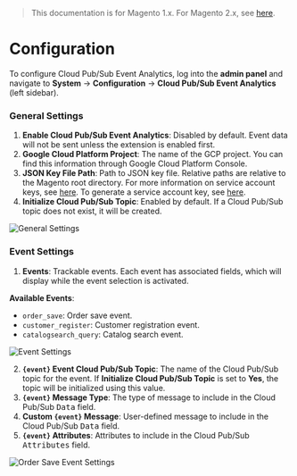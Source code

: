 <blockquote class="important">This documentation is for Magento 1.x. For Magento 2.x, see <a href="https://docs.nickolasburr.com/magento/extensions/2.x/cloudpubsubeventanalytics/latest/">here</a>.</blockquote>

# Configuration

To configure Cloud Pub/Sub Event Analytics, log into the **admin panel** and navigate to **System** &#8594; **Configuration** &#8594; **Cloud Pub/Sub Event Analytics** (left sidebar).

### General Settings

1. **Enable Cloud Pub/Sub Event Analytics**: Disabled by default. Event data will not be sent unless the extension is enabled first.
2. **Google Cloud Platform Project**: The name of the GCP project. You can find this information through Google Cloud Platform Console.
3. **JSON Key File Path**: Path to JSON key file. Relative paths are relative to the Magento root directory. For more information on service account keys, see <a href="https://cloud.google.com/iam/docs/creating-managing-service-account-keys" target="_blank">here</a>. To generate a service account key, see <a href="https://console.cloud.google.com/projectselector/iam-admin/serviceaccounts" target="_blank">here</a>.
4. **Initialize Cloud Pub/Sub Topic**: Enabled by default. If a Cloud Pub/Sub topic does not exist, it will be created.

![General Settings](https://docs.nickolasburr.com/magento/extensions/1.x/cloudpubsubeventanalytics/latest/images/general_settings.png)

### Event Settings

1. **Events**: Trackable events. Each event has associated fields, which will display while the event selection is activated.

**Available Events**:

+ `order_save`: Order save event.
+ `customer_register`: Customer registration event.
+ `catalogsearch_query`: Catalog search event.

![Event Settings](https://docs.nickolasburr.com/magento/extensions/1.x/cloudpubsubeventanalytics/latest/images/event_settings.png)

2. **`{event}` Event Cloud Pub/Sub Topic**: The name of the Cloud Pub/Sub topic for the event. If **Initialize Cloud Pub/Sub Topic** is set to **Yes**, the topic will be initialized using this value.
3. **`{event}` Message Type**: The type of message to include in the Cloud Pub/Sub <tt>Data</tt> field.
4. **Custom `{event}` Message**: User-defined message to include in the Cloud Pub/Sub <tt>Data</tt> field.
5. **`{event}` Attributes**: Attributes to include in the Cloud Pub/Sub <tt>Attributes</tt> field.

![Order Save Event Settings](https://docs.nickolasburr.com/magento/extensions/1.x/cloudpubsubeventanalytics/latest/images/event_settings_order_save.png)
